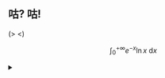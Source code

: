
## 咕? 咕! 

(> <)

$$ \int^{+\infty}_{0} e^{-x}\ln x\ \mathrm{d}x $$  

<details><summary></summary>
  
![Skill Icons](https://skillicons.dev/icons?i=apple,arch,arduino,au,bash,blender,c,cpp,cs,cmake,css,dart,debian,dotnet,electron,fediverse,flutter,git,github,githubactions,gmail,gtk,html,htmx,idea,java,js,kotlin,less,linux,md,mastodon,matlab,nix,nodejs,ps,pinia,pr,pycharm,py,qt,raspberrypi,react,rider,sass,stackoverflow,scala,svg,twitter,ts,vim,visualstudio,vite,vitest,vscode,vscodium,vue,vuetify,windows,yarn&theme=light)
![trophy](https://github-profile-trophy.vercel.app/?username=LS-KR)
![Github Stat](https://github-readme-stats.vercel.app/api?username=LS-KR&show=reviews,discussions_started,discussions_answered,prs_merged,prs_merged_percentage&show_icons=true)  
![Top Langs](https://github-readme-stats.vercel.app/api/top-langs/?username=LS-KR&layout=compact&langs_count=8)

</details>
